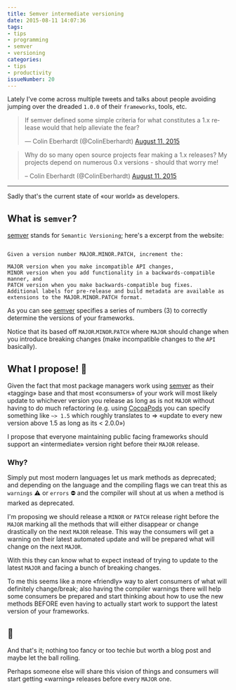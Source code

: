```yaml
---
title: Semver intermediate versioning
date: 2015-08-11 14:07:36
tags:
- tips
- programming
- semver
- versioning
categories:
- tips
- productivity
issueNumber: 20
---
```

Lately I've come across multiple tweets and talks about people avoiding jumping over the dreaded `1.0.0` of their `frameworks`, tools, etc.

<blockquote class="twitter-tweet" lang="en"><p lang="en" dir="ltr">If semver defined some simple criteria for what constitutes a 1.x release would that help alleviate the fear?</p>&mdash; Colin Eberhardt (@ColinEberhardt) <a href="https://twitter.com/ColinEberhardt/status/631152832490643457">August 11, 2015</a></blockquote>

<script async src="http://platform.twitter.com/widgets.js" charset="utf-8"></script>

<blockquote class="twitter-tweet" lang="en"><p lang="en" dir="ltr">Why do so many open source projects fear making a 1.x releases? My projects depend on numerous 0.x versions - should that worry me!</p>– Colin Eberhardt (@ColinEberhardt) <a href="https://twitter.com/ColinEberhardt/status/631152342826663936">August 11, 2015</a></blockquote>

<script async src="http://platform.twitter.com/widgets.js" charset="utf-8"></script>

---

Sadly that's the current state of «our world» as developers.

<!--more-->

## What is `semver`?
[semver][semver] stands for `Semantic Versioning`; here's a excerpt from the website:

```, Semver Org, http://semver.org/

Given a version number MAJOR.MINOR.PATCH, increment the:

MAJOR version when you make incompatible API changes,
MINOR version when you add functionality in a backwards-compatible manner, and
PATCH version when you make backwards-compatible bug fixes.
Additional labels for pre-release and build metadata are available as extensions to the MAJOR.MINOR.PATCH format.
```
As you can see [semver][semver] specifies a series of numbers (3) to correctly determine the versions of your frameworks.

Notice that its based off `MAJOR`.`MINOR`.`PATCH` where `MAJOR` should change when you introduce breaking changes (make incompatible changes to the `API` basically).

## What I propose! 🎉
Given the fact that most package managers work using [semver][semver] as their «tagging» base and that most «consumers» of your work will most likely update to whichever version you release as long as is not `MAJOR` without having to do much refactoring (e.g. using [CocoaPods][cocoapods] you can specify something like `~> 1.5` which roughly translates to => «update to every new version above 1.5 as long as its < 2.0.0»)

I propose that everyone maintaining public facing frameworks should support an «intermediate» version right before their `MAJOR` release.

### Why?
Simply put most modern languages let us mark methods as deprecated; and depending on the language and the compiling flags we can treat this as `warnings` ⚠ or `errors` ⛔ and the compiler will shout at us when a method is marked as deprecated.

I'm proposing we should release a `MINOR` or `PATCH` release right before the `MAJOR` marking all the methods that will either disappear or change drastically on the next `MAJOR` release. This way the consumers will get a warning on their latest automated update and will be prepared what will change on the next `MAJOR`.

With this they can know what to expect instead of trying to update to the latest `MAJOR` and facing a bunch of breaking changes.

To me this seems like a more «friendly» way to alert consumers of what will definitely change/break; also having the compiler warnings there will help some consumers be prepared and start thinking about how to use the new methods BEFORE even having to actually start work to support the latest version of your frameworks.

## 👋
And that's it; nothing too fancy or too techie but worth a blog post and maybe let the ball rolling.

Perhaps someone else will share this vision of things and consumers will start getting «warning» releases before every `MAJOR` one.

[semver]:http://semver.org/
[cocoapods]:https://cocoapods.org
